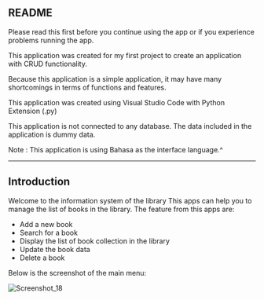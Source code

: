 ## **README**

Please read this first before you continue using the app or if you experience problems running the app.

This application was created for my first project to create an application with CRUD functionality. 

Because this application is a simple application, it may have many shortcomings in terms of functions and features.

This application was created using Visual Studio Code with Python Extension (.py)

This application is not connected to any database. The data included in the application is dummy data.

Note : This application is using Bahasa as the interface language.^


----------------------------------------------------

## **Introduction**

Welcome to the information system of the library
This apps can help you to manage the list of books in the library. The feature from this apps are:

- Add a new book
- Search for a book
- Display the list of book collection in the library
- Update the book data
- Delete a book

Below is the screenshot of the main menu:


![Screenshot_18](https://github.com/user-attachments/assets/355efa23-8bdf-43c3-8bb3-5f82289431e3)





  

